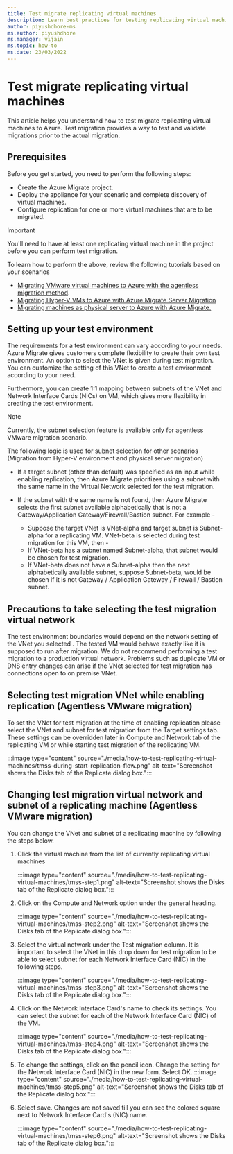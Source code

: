 ```yaml
---
title: Test migrate replicating virtual machines
description: Learn best practices for testing replicating virtual machines
author: piyushdhore-ms 
ms.author: piyushdhore
ms.manager: vijain
ms.topic: how-to
ms.date: 23/03/2022
---
```



# Test migrate replicating virtual machines

This article helps you understand how to test migrate replicating virtual machines to Azure. Test migration provides a way to test and validate migrations prior to the actual migration.  



##  Prerequisites

Before you get started, you need to perform the following steps:

- Create the Azure Migrate project.
- Deploy the  appliance for your scenario and complete discovery of  virtual machines.
- Configure replication for one or more virtual machines that are to be migrated.
> [!IMPORTANT]
> You'll need to have at least one replicating virtual machine in the project before you can perform test migration.

To learn how to perform the above, review the following tutorials based on your scenarios 
- [Migrating VMware virtual machines to Azure with the agentless migration method](./tutorial-migrate-vmware.md).
- [Migrating Hyper-V VMs to Azure with Azure Migrate Server Migration](./tutorial-migrate-hyper-v.md)
- [Migrating machines as physical server to Azure with Azure Migrate.](./tutorial-migrate-physical-virtual-machines.md)


## Setting up your test environment

The requirements for a test environment can vary according to your needs. Azure Migrate gives customers complete flexibility to create their own test environment. An option to select the VNet is given  during test migration. You can customize the setting of this VNet to create a test environment  according to your need. 

Furthermore, you can create 1:1 mapping between subnets of the VNet and Network Interface Cards (NICs) on VM, which gives more flexibility in creating the test environment.

> [!Note]
> Currently, the subnet selection feature is available only for agentless VMware migration scenario.

The following logic is used for subnet selection for other scenarios (Migration from Hyper-V environment and physical server migration) 
 
- If a target subnet (other than default) was specified as an input while enabling replication, then Azure Migrate prioritizes using a subnet with the same name in the Virtual Network   selected for the test migration.

- If the subnet with the same name is not found, then Azure Migrate selects the first subnet available alphabetically that is not a Gateway/Application Gateway/Firewall/Bastion subnet. For example -

    - Suppose the target VNet is VNet-alpha and target subnet is Subnet-alpha for a replicating VM. VNet-beta is selected during test migration for this VM, then -
    - If VNet-beta has a subnet named   Subnet-alpha, that subnet would be chosen for test migration.
    - If VNet-beta does not have a Subnet-alpha then the next alphabetically available subnet, suppose Subnet-beta, would be chosen if it is not Gateway / Application Gateway / Firewall / Bastion subnet. 
    
## Precautions to take selecting the test migration virtual network

The test environment boundaries would  depend on the network setting of the VNet you selected . The tested VM would behave exactly like it is supposed to run  after migration.  We do not recommend performing a test migration to a production virtual network.   Problems such as   duplicate VM or DNS entry changes can arise if the VNet selected for test migration has connections open to on premise VNet.


## Selecting test migration VNet while enabling replication  (Agentless VMware migration)

To set the VNet for test migration at the time of enabling replication please select the VNet and subnet for test migration from the Target settings tab. These settings can be overridden later in Compute and Network tab of the replicating VM or while starting test migration of the replicating VM.

:::image type="content" source="./media/how-to-test-replicating-virtual-machines/tmss-during-start-replication-flow.png" alt-text="Screenshot shows the Disks tab of the Replicate dialog box.":::

## Changing test migration   virtual network and subnet of a replicating machine (Agentless VMware migration)

You can change the VNet and subnet of a replicating machine by following the steps below.

1. Click  the virtual machine from the list of currently replicating virtual machines

    :::image type="content" source="./media/how-to-test-replicating-virtual-machines/tmss-step1.png" alt-text="Screenshot shows the Disks tab of the Replicate dialog box.":::

2. Click on the Compute and Network option under the general heading.

    :::image type="content" source="./media/how-to-test-replicating-virtual-machines/tmss-step2.png" alt-text="Screenshot shows the Disks tab of the Replicate dialog box.":::

3. Select the virtual network  under the Test migration column. It is important to select the VNet in this drop down for test migration to be able to select subnet for each Network Interface Card (NIC) in the following steps.

    :::image type="content" source="./media/how-to-test-replicating-virtual-machines/tmss-step3.png" alt-text="Screenshot shows the Disks tab of the Replicate dialog box.":::

4. Click on the Network Interface Card's name to check its settings. You can select the subnet for each of the Network Interface Card (NIC) of the VM.

    :::image type="content" source="./media/how-to-test-replicating-virtual-machines/tmss-step4.png" alt-text="Screenshot shows the Disks tab of the Replicate dialog box.":::
5. To change the settings, click on the pencil  icon. Change the setting for the Network Interface Card (NIC) in the new form. Select OK. 
    :::image type="content" source="./media/how-to-test-replicating-virtual-machines/tmss-step5.png" alt-text="Screenshot shows the Disks tab of the Replicate dialog box.":::

6. Select save. Changes are not saved till you can see the colored square next to Network Interface Card's (NIC) name.

    :::image type="content" source="./media/how-to-test-replicating-virtual-machines/tmss-step6.png" alt-text="Screenshot shows the Disks tab of the Replicate dialog box.":::
